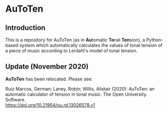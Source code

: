 # AuToTen 


## Introduction

This is a repository for AuToTen (as in **Au**tomatic **To**nal **Ten**sion), a Python-based system which automatically calculates the values of tonal tension of a piece of music according to Lerdahl's model of tonal tension.

## Update (November 2020)

**AuToTen** has been relocated. Please see:

Ruiz Marcos, German; Laney, Robin; Willis, Alistair (2020): AuToTen: an automatic calculator of tension in tonal music. The Open University. Software.  
https://doi.org/10.21954/ou.rd.13026578.v1


